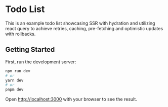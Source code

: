 # Todo List

This is an example todo list showcasing SSR with hydration and utilizing react query to achieve retries, caching, pre-fetching and optimistic updates with rollbacks.

## Getting Started

First, run the development server:

```bash
npm run dev
# or
yarn dev
# or
pnpm dev
```

Open [http://localhost:3000](http://localhost:3000) with your browser to see the result.
